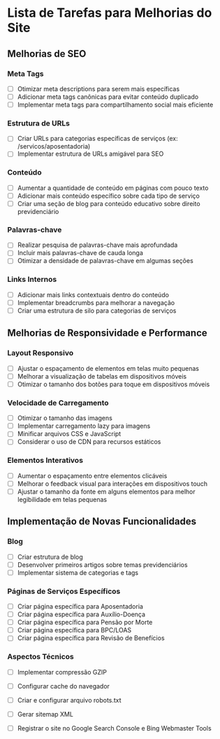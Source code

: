 # Lista de Tarefas para Melhorias do Site

## Melhorias de SEO

### Meta Tags
- [ ] Otimizar meta descriptions para serem mais específicas
- [ ] Adicionar meta tags canônicas para evitar conteúdo duplicado
- [ ] Implementar meta tags para compartilhamento social mais eficiente

### Estrutura de URLs
- [ ] Criar URLs para categorias específicas de serviços (ex: /servicos/aposentadoria)
- [ ] Implementar estrutura de URLs amigável para SEO

### Conteúdo
- [ ] Aumentar a quantidade de conteúdo em páginas com pouco texto
- [ ] Adicionar mais conteúdo específico sobre cada tipo de serviço
- [ ] Criar uma seção de blog para conteúdo educativo sobre direito previdenciário

### Palavras-chave
- [ ] Realizar pesquisa de palavras-chave mais aprofundada
- [ ] Incluir mais palavras-chave de cauda longa
- [ ] Otimizar a densidade de palavras-chave em algumas seções

### Links Internos
- [ ] Adicionar mais links contextuais dentro do conteúdo
- [ ] Implementar breadcrumbs para melhorar a navegação
- [ ] Criar uma estrutura de silo para categorias de serviços

## Melhorias de Responsividade e Performance

### Layout Responsivo
- [ ] Ajustar o espaçamento de elementos em telas muito pequenas
- [ ] Melhorar a visualização de tabelas em dispositivos móveis
- [ ] Otimizar o tamanho dos botões para toque em dispositivos móveis

### Velocidade de Carregamento
- [ ] Otimizar o tamanho das imagens
- [ ] Implementar carregamento lazy para imagens
- [ ] Minificar arquivos CSS e JavaScript
- [ ] Considerar o uso de CDN para recursos estáticos

### Elementos Interativos
- [ ] Aumentar o espaçamento entre elementos clicáveis
- [ ] Melhorar o feedback visual para interações em dispositivos touch
- [ ] Ajustar o tamanho da fonte em alguns elementos para melhor legibilidade em telas pequenas

## Implementação de Novas Funcionalidades

### Blog
- [ ] Criar estrutura de blog
- [ ] Desenvolver primeiros artigos sobre temas previdenciários
- [ ] Implementar sistema de categorias e tags

### Páginas de Serviços Específicos
- [ ] Criar página específica para Aposentadoria
- [ ] Criar página específica para Auxílio-Doença
- [ ] Criar página específica para Pensão por Morte
- [ ] Criar página específica para BPC/LOAS
- [ ] Criar página específica para Revisão de Benefícios

### Aspectos Técnicos
- [ ] Implementar compressão GZIP
- [ ] Configurar cache do navegador
- [ ] Criar e configurar arquivo robots.txt
- [ ] Gerar sitemap XML
- [ ] Registrar o site no Google Search Console e Bing Webmaster Tools

